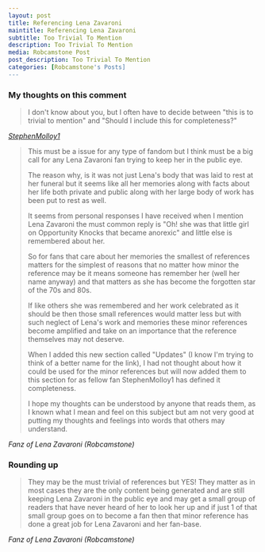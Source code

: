 ```yaml
---
layout: post
title: Referencing Lena Zavaroni
maintitle: Referencing Lena Zavaroni
subtitle: Too Trivial To Mention
description: Too Trivial To Mention
media: Robcamstone Post
post_description: Too Trivial To Mention
categories: [Robcamstone's Posts]
---
```


### My thoughts on this comment
> I don't know about you, but I often have to decide between "this is to trivial to mention" and "Should I include this for completeness?"

<cite>[StephenMolloy1 ](https://github.com/FanzOfLenaZavaroni/fanzoflenazavaroni.github.io/issues/19#issuecomment-545534658)</cite>

> This must be a issue for any type of fandom but I think must be a big call for any Lena Zavaroni fan trying to keep her in the public eye.
>
> The reason why, is it was not just Lena's body that was laid to rest at her funeral but it seems like all her memories along with facts about her life both private and public along with her large body of work has been put to rest as well.
>
> It seems from personal responses I have received when I mention Lena Zavaroni the must common reply is "Oh! she was that little girl on Opportunity Knocks that became anorexic" and little else is remembered about her.
>
> So for fans that care about her memories the smallest of references matters for the simplest of reasons that no matter how minor the reference may be it means someone has remember her (well her name anyway) and that matters as she has become the forgotten star of the 70s and 80s.
>
> If like others she was remembered and her work celebrated as it should be then those small references would matter less but with such neglect of Lena's work and memories these minor references become amplified and take on an importance that the reference themselves may not deserve.
>
> When I added this new section called "Updates" (I know I'm trying to think of a better name for the link), I had not thought about how it could be used for the minor references but will now added them to this section for as fellow fan StephenMolloy1 has defined it completeness.
>
> I hope my thoughts can be understood by anyone that reads them, as I known what I mean and feel on this subject but am not very good at putting my thoughts and feelings into words that others may understand.

<cite>Fanz of Lena Zavaroni (Robcamstone)</cite>

### Rounding up
> They may be the must trivial of references but YES! They matter as in most cases they are the only content being generated and are still keeping Lena Zavaroni in the public eye and may get a small group of readers that have never heard of her to look her up and if just 1 of that small group goes on to become a fan then that minor reference has done a great job for Lena Zavaroni and her fan-base.

<cite>Fanz of Lena Zavaroni (Robcamstone)</cite>

